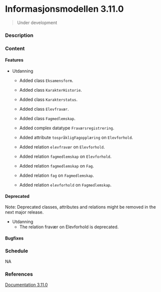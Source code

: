 # Informasjonsmodellen 3.11.0

> Under development

### Description

### Content

#### Features

* Utdanning
          
  * Added class `Eksamensform`.
  * Added class `KarakterHistorie`.
  * Added class `Karakterstatus`.
  * Added class `Elevfravær`.
  * Added class `Fagmedlemskap`.
  
  * Added complex datatype `Fraværsregistrering`.
  
  * Added attribute `tospråkligFagopplæring` on `Elevforhold`.

  * Added relation `elevfravær` on `Elevforhold`.
  * Added relation `fagmedlemskap` on `Elevforhold`.
  * Added relation `fagmedlemskap` on `Fag`.
  * Added relation `fag` on `Fagmedlemskap`.
  * Added relation `elevforhold` on `Fagmedlemskap`.

#### Deprecated

Note: Deprecated classes, attributes and relations might be removed in the next major release.

* Utdanning
  * The relation fravær on Elevforhold is deprecated.

#### Bugfixes

### Schedule

NA

### References

[Documentation 3.11.0](https://informasjonsmodell.felleskomponent.no/docs?v=feature_3_11_0)



